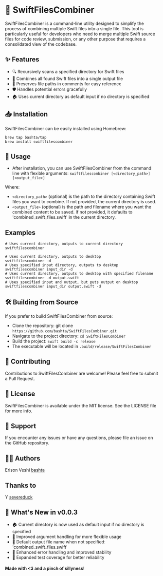 # 🔀 SwiftFilesCombiner
SwiftFilesCombiner is a command-line utility designed to simplify the process of combining multiple Swift files into a single file. This tool is particularly useful for developers who need to merge multiple Swift source files for code review, submission, or any other purpose that requires a consolidated view of the codebase.

## ✨ Features
- 🔍 Recursively scans a specified directory for Swift files
- 🔗 Combines all found Swift files into a single output file
- 💼 Preserves file paths in comments for easy reference
- 🛡️ Handles potential errors gracefully
- 🏠 Uses current directory as default input if no directory is specified

## 📥 Installation
SwiftFilesCombiner can be easily installed using Homebrew:
```
brew tap bashta/tap
brew install swiftfilescombiner
```

## 🚀 Usage
- After installation, you can use SwiftFilesCombiner from the command line with flexible arguments:
`swiftfilescombiner [<directory_path>] [<output_file>]`

Where:
- `<directory_path>` (optional) is the path to the directory containing Swift files you want to combine. If not provided, the current directory is used.
- `<output_file>` (optional) is the path and filename where you want the combined content to be saved. If not provided, it defaults to 'combined_swift_files.swift' in the current directory.

## Examples
```
# Uses current directory, outputs to current directory
swiftfilescombiner

# Uses current directory, outputs to desktop
swiftfilescombiner -d
# Uses specified input directory, outputs to desktop
swiftfilescombiner input_dir -d
# Uses current directory, outputs to desktop with specified filename
swiftfilescombiner -d output.swift
# Uses specified input and output, but puts output on desktop
swiftfilescombiner input_dir output.swift -d
```

## 🛠️ Building from Source
If you prefer to build SwiftFilesCombiner from source:

- Clone the repository: git clone `https://github.com/bashta/SwiftFilesCombiner.git`
- Navigate to the project directory: `cd SwiftFilesCombiner`
- Build the project: `swift build -c release`
- The executable will be located in `.build/release/SwiftFilesCombiner`

## 🤝 Contributing
Contributions to SwiftFilesCombiner are welcome! Please feel free to submit a Pull Request.

## 📄 License
SwiftFilesCombiner is available under the MIT license. See the LICENSE file for more info.

## 💬 Support
If you encounter any issues or have any questions, please file an issue on the GitHub repository.

## 👨‍💻 Authors
Erison Veshi [bashta](https://github.com/severeduck)

## Thanks to
Y [severeduck](https://github.com/severeduck)

##  🎉 What's New in v0.0.3
- 🏠 Current directory is now used as default input if no directory is specified
- 🔧 Improved argument handling for more flexible usage
- 📝 Default output file name when not specified: 'combined_swift_files.swift'
- 🐛 Enhanced error handling and improved stability
- 🧪 Expanded test coverage for better reliability

#### Made with <3 and a pinch of sillyness!
